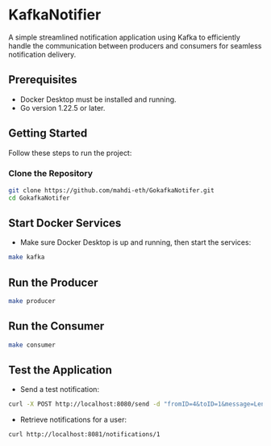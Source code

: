 # KafkaNotifier

A simple streamlined notification application using Kafka to efficiently handle the communication between producers and consumers for seamless notification delivery.

## Prerequisites

- Docker Desktop must be installed and running.
- Go version 1.22.5 or later.

## Getting Started

Follow these steps to run the project:

### Clone the Repository

```sh
git clone https://github.com/mahdi-eth/GokafkaNotifer.git
cd GokafkaNotifer
```

## Start Docker Services
- Make sure Docker Desktop is up and running, then start the services:
```sh
make kafka
```

## Run the Producer
```sh
make producer
```

## Run the Consumer
```sh
make consumer
```

## Test the Application
- Send a test notification:
```sh
curl -X POST http://localhost:8080/send -d "fromID=4&toID=1&message=Lena liked your post: 'My weekend getaway!'"
```
- Retrieve notifications for a user:
```sh
curl http://localhost:8081/notifications/1
```
